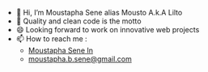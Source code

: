 - 👋 Hi, I’m Moustapha Sene alias Mousto A.k.A Lilto
- 🌱 Quality and clean code is the motto
- 😄 Looking forward to work on innovative web projects
- 📫 How to reach me : 
  - [Moustapha Sene In]([https://www.google.com](https://www.linkedin.com/in/moustapha-bassirou-sene-6012a1140/))
  - moustapha.b.sene@gmail.com

<!--
**MoustoLilto/MoustoLilto** is a ✨ _special_ ✨ repository because its `README.md` (this file) appears on your GitHub profile.

Here are some ideas to get you started:

- 🔭 I’m currently working on ...
- 🌱 I’m currently learning ...
- 👯 I’m looking to collaborate on ...
- 🤔 I’m looking for help with ...
- 💬 Ask me about ...
- 📫 How to reach me: ...
- 😄 Pronouns: ...
- ⚡ Fun fact: ...
-->
